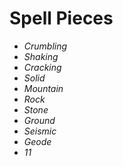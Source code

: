 # Spell Pieces
- *Crumbling*
- *Shaking*
- *Cracking*
- *Solid*
- *Mountain*
- *Rock*
- *Stone*
- *Ground*
- *Seismic*
- *Geode*
- *11*